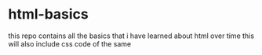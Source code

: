 # html-basics
this repo contains all the basics that i have learned about html over time 
this will also include css code of the same 
